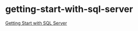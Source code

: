 # getting-start-with-sql-server
[Getting Start with SQL Server](https://www.microsoft.com/en-us/sql-server/developer-get-started/)

